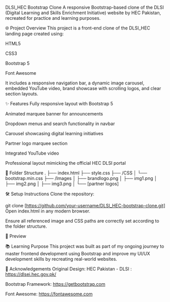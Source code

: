 DLSI_HEC Bootstrap Clone
A responsive Bootstrap-based clone of the DLSI (Digital Learning and Skills Enrichment Initiative) website by HEC Pakistan, recreated for practice and learning purposes.

🌐 Project Overview
This project is a front-end clone of the DLSI_HEC landing page created using:

HTML5

CSS3

Bootstrap 5

Font Awesome

It includes a responsive navigation bar, a dynamic image carousel, embedded YouTube video, brand showcase with scrolling logos, and clear section layouts.

✨ Features
Fully responsive layout with Bootstrap 5

Animated marquee banner for announcements

Dropdown menus and search functionality in navbar

Carousel showcasing digital learning initiatives

Partner logo marquee section

Integrated YouTube video

Professional layout mimicking the official HEC DLSI portal

📁 Folder Structure
.
├── index.html
├── style.css
├── /CSS
│   └── bootstrap.min.css
├── /Images
│   ├── brandlogo.png
│   ├── img1.png
│   ├── img2.png
│   ├── img3.png
│   └── [partner logos]



🛠 Setup Instructions
Clone the repository:

git clone [https://github.com/your-username/DLSI_HEC-bootstrap-clone.git]
Open index.html in any modern browser.

Ensure all referenced image and CSS paths are correctly set according to the folder structure.

📸 Preview

📚 Learning Purpose
This project was built as part of my ongoing journey to master frontend development using Bootstrap and improve my UI/UX development skills by recreating real-world websites.

🙌 Acknowledgements
Original Design:
HEC Pakistan - DLSI : https://dlsei.hec.gov.pk/

Bootstrap Framework: https://getbootstrap.com

Font Awesome: https://fontawesome.com
